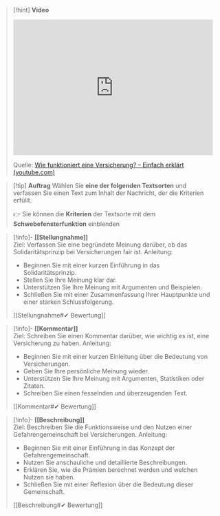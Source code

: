 
>[!hint] **Video**
><iframe width="100%" height="315" src="https://www.youtube.com/embed/NgttivRt6Fo?si=QZh0QHsBD-0xDB5X" title="YouTube video player" frameborder="0" allow="accelerometer; autoplay; clipboard-write; encrypted-media; gyroscope; picture-in-picture; web-share" referrerpolicy="strict-origin-when-cross-origin" allowfullscreen></iframe>
>
>Quelle: [Wie funktioniert eine Versicherung? – Einfach erklärt (youtube.com)](https://www.youtube.com/watch?v=NgttivRt6Fo&ab_channel=AXASwitzerland)

>[!tip] **Auftrag**
>Wählen Sie **eine der folgenden Textsorten** und verfassen Sie einen Text zum Inhalt der Nachricht, der die Kriterien erfüllt.
>
>👉 Sie können die **Kriterien** der Textsorte mit dem **Schwebefensterfunktion** einblenden

>[!info]- **[[Stellungnahme]]**  
>Ziel: Verfassen Sie eine begründete Meinung darüber, ob das Solidaritätsprinzip bei Versicherungen fair ist. 
>Anleitung: 
> - Beginnen Sie mit einer kurzen Einführung in das Solidaritätsprinzip.
> - Stellen Sie Ihre Meinung klar dar.
> - Unterstützen Sie Ihre Meinung mit Argumenten und Beispielen.
> - Schließen Sie mit einer Zusammenfassung Ihrer Hauptpunkte und einer starken Schlussfolgerung.
>
>[[Stellungnahme#✔ Bewertung]]

>[!info]- **[[Kommentar]]**  
>Ziel: Schreiben Sie einen Kommentar darüber, wie wichtig es ist, eine Versicherung zu haben.
>Anleitung:
> - Beginnen Sie mit einer kurzen Einleitung über die Bedeutung von Versicherungen.
> - Geben Sie Ihre persönliche Meinung wieder.
> - Unterstützen Sie Ihre Meinung mit Argumenten, Statistiken oder Zitaten.
> - Schreiben Sie einen fesselnden und überzeugenden Text.
>
>[[Kommentar#✔ Bewertung]]

>[!info]- **[[Beschreibung]]**  
>Ziel: Beschreiben Sie die Funktionsweise und den Nutzen einer Gefahrengemeinschaft bei Versicherungen.
>Anleitung:
> - Beginnen Sie mit einer Einführung in das Konzept der Gefahrengemeinschaft.
> - Nutzen Sie anschauliche und detaillierte Beschreibungen.
> - Erklären Sie, wie die Prämien berechnet werden und welchen Nutzen sie haben.
> - Schließen Sie mit einer Reflexion über die Bedeutung dieser Gemeinschaft.
>
>[[Beschreibung#✔ Bewertung]]